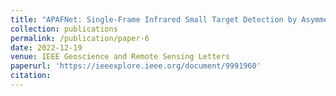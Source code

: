 ```yaml
---
title: "APAFNet: Single-Frame Infrared Small Target Detection by Asymmetric Patch Attention Fusion"
collection: publications
permalink: /publication/paper-6
date: 2022-12-19
venue: IEEE Geoscience and Remote Sensing Letters 
paperurl: 'https://ieeexplore.ieee.org/document/9991960'
citation: 
---
```

